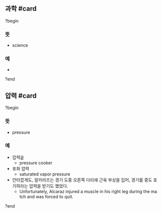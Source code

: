 ## 과학 #card
?begin
### 뜻
- science
### 예
-
<!--SR:!2025-08-01,32,270-->
?end


## 압력 #card
?begin
### 뜻
- pressure
### 예
- 압력솥
	- pressure cooker
- 포화 압력
	- saturated vapor pressure
- 안타깝게도, 알카라즈는 경기 도중 오른쪽 다리에 근육 부상을 입어, 경기를 중도 포기하라는 압력을 받기도 했었다.
	- Unfortunately, Alcaraz injured a muscle in his right leg during the match and was forced to quit.
<!--SR:!2025-08-13,31,230-->
?end
